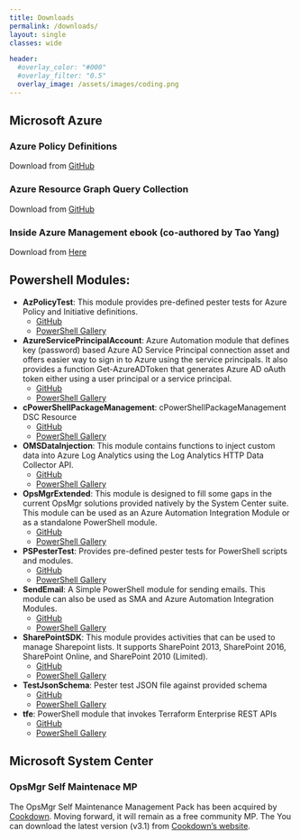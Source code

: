 ```yaml
---
title: Downloads
permalink: /downloads/
layout: single
classes: wide

header:
  #overlay_color: "#000"
  #overlay_filter: "0.5"
  overlay_image: /assets/images/coding.png
---
```


## Microsoft Azure

### Azure Policy Definitions

Download from [GitHub](https://github.com/tyconsulting/azurepolicy/tree/master/policy-definitions)

### Azure Resource Graph Query Collection

Download from [GitHub](https://github.com/tyconsulting/AzureResourceGraph)

### Inside Azure Management ebook (co-authored by Tao Yang)

Download from [Here](https://www.insidethemicrosoftcloud.com/book/)

## Powershell Modules:

* **AzPolicyTest**: This module provides pre-defined pester tests for Azure Policy and Initiative definitions.
    * [GitHub](https://github.com/tyconsulting/AzPolicyTest)
    * [PowerShell Gallery](https://www.powershellgallery.com/packages/AzPolicyTest)
* **AzureServicePrincipalAccount**: Azure Automation module that defines key (password) based Azure AD Service Principal connection asset and offers easier way to sign in to Azure using the service principals. It also provides a function Get-AzureADToken that generates Azure AD oAuth token either using a user principal or a service principal.
    * [GitHub](https://github.com/tyconsulting/AzureServicePrincipalAccount-PS)
    * [PowerShell Gallery](https://www.powershellgallery.com/packages/AzureServicePrincipalAccount)
* **cPowerShellPackageManagement**: cPowerShellPackageManagement DSC Resource
    * [GitHub](https://github.com/tyconsulting/PowerShellPackageManagementDSCResource)
    * [PowerShell Gallery](https://www.powershellgallery.com/packages/cPowerShellPackageManagement)
* **OMSDataInjection**: This module contains functions to inject custom data into Azure Log Analytics using the Log Analytics HTTP Data Collector API.
    * [GitHub](https://github.com/tyconsulting/OMSDataInjection-PSModule)
    * [PowerShell Gallery](https://www.powershellgallery.com/packages/OMSDataInjection)
* **OpsMgrExtended**: This module is designed to fill some gaps in the current OpsMgr solutions provided natively by the System Center suite. This module can be used as an Azure Automation Integration Module or as a standalone PowerShell module.
    * [GitHub](https://github.com/tyconsulting/OpsMgrExtended-PS-Module)
    * [PowerShell Gallery](https://www.powershellgallery.com/packages/OpsMgrExtended/1.3.1)
* **PSPesterTest**: Provides pre-defined pester tests for PowerShell scripts and modules.
    * [GitHub](https://github.com/tyconsulting/PSPesterTest-PSModule)
    * [PowerShell Gallery](https://www.powershellgallery.com/packages/PSPesterTest)
* **SendEmail**: A Simple PowerShell module for sending emails. This module can also be used as SMA and Azure Automation Integration Modules.
    * [GitHub](https://github.com/tyconsulting/SendEmail_PowerShellModule)
    * [PowerShell Gallery](https://www.powershellgallery.com/packages/SendEmail/)
* **SharePointSDK**: This module provides activities that can be used to manage Sharepoint lists. It supports SharePoint 2013, SharePoint 2016, SharePoint Online, and SharePoint 2010 (Limited).
    * [GitHub](https://github.com/tyconsulting/SharePointSDK_PowerShellModule)
    * [PowerShell Gallery](https://www.powershellgallery.com/packages/SharePointSDK/)
* **TestJsonSchema**: Pester test JSON file against provided schema
    * [GitHub](https://github.com/tyconsulting/TestJsonSchema-PS)
    * [PowerShell Gallery](https://www.powershellgallery.com/packages/TestJsonSchema/)
* **tfe**: PowerShell module that invokes Terraform Enterprise REST APIs
    * [GitHub](https://github.com/tyconsulting/TerraformEnterprise-PS)
    * [PowerShell Gallery](https://www.powershellgallery.com/packages/tfe)

## Microsoft System Center

### OpsMgr Self Maintenace MP

The OpsMgr Self Maintenance Management Pack has been acquired by [Cookdown](https://cookdown.com). Moving forward, it will remain as a free community MP. The You can download the latest version (v3.1) from [Cookdown’s website](https://cookdown.com/scom-essentials/self-maintenance).